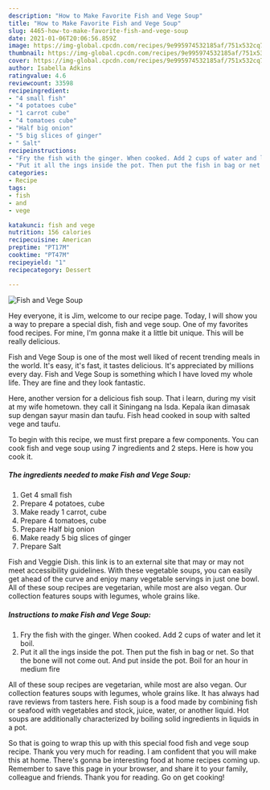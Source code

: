 ```yaml
---
description: "How to Make Favorite Fish and Vege Soup"
title: "How to Make Favorite Fish and Vege Soup"
slug: 4465-how-to-make-favorite-fish-and-vege-soup
date: 2021-01-06T20:06:56.859Z
image: https://img-global.cpcdn.com/recipes/9e995974532185af/751x532cq70/fish-and-vege-soup-recipe-main-photo.jpg
thumbnail: https://img-global.cpcdn.com/recipes/9e995974532185af/751x532cq70/fish-and-vege-soup-recipe-main-photo.jpg
cover: https://img-global.cpcdn.com/recipes/9e995974532185af/751x532cq70/fish-and-vege-soup-recipe-main-photo.jpg
author: Isabella Adkins
ratingvalue: 4.6
reviewcount: 33598
recipeingredient:
- "4 small fish"
- "4 potatoes cube"
- "1 carrot cube"
- "4 tomatoes cube"
- "Half big onion"
- "5 big slices of ginger"
- " Salt"
recipeinstructions:
- "Fry the fish with the ginger. When cooked. Add 2 cups of water and let it boil."
- "Put it all the ings inside the pot. Then put the fish in bag or net. So that the bone will not come out. And put inside the pot. Boil for an hour in medium fire"
categories:
- Recipe
tags:
- fish
- and
- vege

katakunci: fish and vege 
nutrition: 156 calories
recipecuisine: American
preptime: "PT17M"
cooktime: "PT47M"
recipeyield: "1"
recipecategory: Dessert

---
```



![Fish and Vege Soup](https://img-global.cpcdn.com/recipes/9e995974532185af/751x532cq70/fish-and-vege-soup-recipe-main-photo.jpg)

Hey everyone, it is Jim, welcome to our recipe page. Today, I will show you a way to prepare a special dish, fish and vege soup. One of my favorites food recipes. For mine, I'm gonna make it a little bit unique. This will be really delicious.

Fish and Vege Soup is one of the most well liked of recent trending meals in the world. It's easy, it's fast, it tastes delicious. It's appreciated by millions every day. Fish and Vege Soup is something which I have loved my whole life. They are fine and they look fantastic.

Here, another version for a delicious fish soup. That i learn, during my visit at my wife hometown. they call it Siningang na Isda. Kepala ikan dimasak sup dengan sayur masin dan taufu. Fish head cooked in soup with salted vege and taufu.


To begin with this recipe, we must first prepare a few components. You can cook fish and vege soup using 7 ingredients and 2 steps. Here is how you cook it.

<!--inarticleads1-->

##### The ingredients needed to make Fish and Vege Soup:

1. Get 4 small fish
1. Prepare 4 potatoes, cube
1. Make ready 1 carrot, cube
1. Prepare 4 tomatoes, cube
1. Prepare Half big onion
1. Make ready 5 big slices of ginger
1. Prepare  Salt


Fish and Veggie Dish. this link is to an external site that may or may not meet accessibility guidelines. With these vegetable soups, you can easily get ahead of the curve and enjoy many vegetable servings in just one bowl. All of these soup recipes are vegetarian, while most are also vegan. Our collection features soups with legumes, whole grains like. 

<!--inarticleads2-->

##### Instructions to make Fish and Vege Soup:

1. Fry the fish with the ginger. When cooked. Add 2 cups of water and let it boil.
1. Put it all the ings inside the pot. Then put the fish in bag or net. So that the bone will not come out. And put inside the pot. Boil for an hour in medium fire


All of these soup recipes are vegetarian, while most are also vegan. Our collection features soups with legumes, whole grains like. It has always had rave reviews from tasters here. Fish soup is a food made by combining fish or seafood with vegetables and stock, juice, water, or another liquid. Hot soups are additionally characterized by boiling solid ingredients in liquids in a pot. 

So that is going to wrap this up with this special food fish and vege soup recipe. Thank you very much for reading. I am confident that you will make this at home. There's gonna be interesting food at home recipes coming up. Remember to save this page in your browser, and share it to your family, colleague and friends. Thank you for reading. Go on get cooking!
